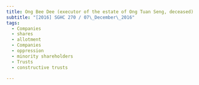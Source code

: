 ```yaml
---
title: Ong Bee Dee (executor of the estate of Ong Tuan Seng, deceased) v Ong Bee Chew and 
subtitle: "[2016] SGHC 270 / 07\_December\_2016"
tags:
  - Companies
  - shares
  - allotment
  - Companies
  - oppression
  - minority shareholders
  - Trusts
  - constructive trusts

---
```


